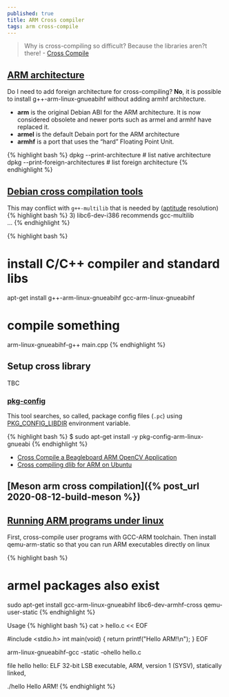 ```yaml
---
published: true
title: ARM Cross compiler
tags: arm cross-compile
---
```

> Why is cross-compiling so difficult? Because the libraries aren?t there! - [Cross Compile](https://carboncopycat.wordpress.com/2011/12/21/cross-compile-a-beagleboard-arm-opencv-application-2/)

## [ARM architecture](https://monicagranbois.com/blog/raspberrypi/error-package-architecture-arm-does-not-match-system-armhf/)
Do I need to add foreign architecture for cross-compiling?
**No**, it is possible to install g++-arm-linux-gnueabihf without adding armhf architecture.

- **arm** is the original Debian ABI for the ARM architecture. It is now considered obsolete and newer ports such as armel and armhf have replaced it. 
- **armel** is the default Debain port for the ARM architecture
- **armhf** is a port that uses the “hard” Floating Point Unit. 

{% highlight bash %}
dpkg --print-architecture           # list native architecture
dpkg --print-foreign-architectures  # list foreign architecture
{% endhighlight %}

## [Debian cross compilation tools](https://plasma.ninja/blog/devices/remarkable/2017/12/18/reMarkable-exporation.html)

This may conflict with `g++-multilib` that is needed by ([aptitude](https://askubuntu.com/questions/563178/the-following-packages-have-unmet-dependencies/1056378#1056378) resolution)
{% highlight bash %}
3)     libc6-dev-i386 recommends gcc-multilib      
...
{% endhighlight %} 

{% highlight bash %}
# install C/C++ compiler and standard libs
apt-get install g++-arm-linux-gnueabihf gcc-arm-linux-gnueabihf

# compile something
arm-linux-gnueabihf-g++ main.cpp
{% endhighlight %}

## Setup cross library
TBC
### [pkg-config](https://stackoverflow.com/questions/48690290/meson-cross-compiling-dependencies#)
This tool searches, so called, package config files (`.pc`) using [PKG_CONFIG_LIBDIR](https://github.com/raspberrypi/tools/blob/master/arm-bcm2708/gcc-linaro-arm-linux-gnueabihf-raspbian/bin/arm-linux-gnueabihf-pkg-config) environment variable. 

{% highlight bash %}
$ sudo apt-get install -y pkg-config-arm-linux-gnueabi
{% endhighlight %}

- [Cross Compile a Beagleboard ARM OpenCV Application](https://carboncopycat.wordpress.com/2011/12/21/cross-compile-a-beagleboard-arm-opencv-application-2/)
- [Cross compiling dlib for ARM on Ubuntu](https://www.jofre.de/?p=1494)


## [Meson arm cross compilation]({% post_url 2020-08-12-build-meson %})

## [Running ARM programs under linux](https://gist.github.com/luk6xff/9f8d2520530a823944355e59343eadc1#running-arm-programs-under-linux-without-starting-qemu-vm)
First, cross-compile user programs with GCC-ARM toolchain. Then install qemu-arm-static so that you can run ARM executables directly on linux

{% highlight bash %}
# armel packages also exist
sudo apt-get install gcc-arm-linux-gnueabihf libc6-dev-armhf-cross qemu-user-static
{% endhighlight %} 

Usage
{% highlight bash %}
cat > hello.c << EOF

#include <stdio.h>
int main(void) { return printf("Hello ARM!\n"); }
EOF

arm-linux-gnueabihf-gcc -static  -ohello hello.c

file hello
hello: ELF 32-bit LSB executable, ARM, version 1 (SYSV), statically linked,

./hello
Hello ARM!
{% endhighlight %} 